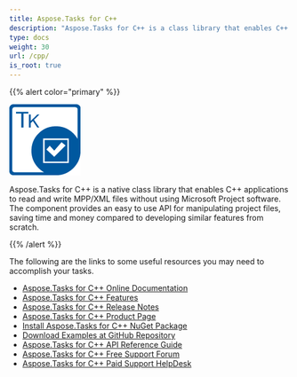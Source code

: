 ```yaml
---
title: Aspose.Tasks for C++
description: "Aspose.Tasks for C++ is a class library that enables C++ applications to create, modify, convert, and print MPP, Primavera XML files."
type: docs
weight: 30
url: /cpp/
is_root: true
---
```


{{% alert color="primary" %}}

![Aspose.Tasks for C++ Product Logo](home_1.png)

Aspose.Tasks for C++ is a native class library that enables C++ applications to read and write MPP/XML files without using Microsoft Project software. The component provides an easy to use API for manipulating project files, saving time and money compared to developing similar features from scratch.

{{% /alert %}}

The following are the links to some useful resources you may need to accomplish your tasks.

- [Aspose.Tasks for C++ Online Documentation](/tasks/cpp/)
- [Aspose.Tasks for C++ Features](/tasks/cpp/product-overview/)
- [Aspose.Tasks for C++ Release Notes](/tasks/cpp/release-notes/)
- [Aspose.Tasks for C++ Product Page](https://products.aspose.com/tasks/cpp)
- [Install Aspose.Tasks for C++ NuGet Package](https://www.nuget.org/packages/Aspose.Tasks.Cpp/)
- [Download Examples at GitHub Repository](https://github.com/aspose-tasks/Aspose.Tasks-for-C)
- [Aspose.Tasks for C++ API Reference Guide](https://reference.aspose.com/tasks/cpp)
- [Aspose.Tasks for C++ Free Support Forum](https://forum.aspose.com/c/tasks/15)
- [Aspose.Tasks for C++ Paid Support HelpDesk](https://helpdesk.aspose.com/)
